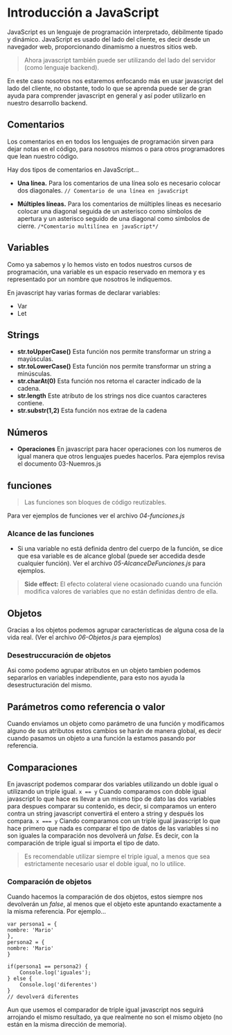 # Introducción a JavaScript

  JavaScript es un lenguaje de programación interpretado, débilmente tipado y dinámico. JavaScript es usado del lado del cliente, es decir desde un navegador web, proporcionando dinamismo a nuestros sitios web.
  
  > Ahora javascript también puede ser utilizando del lado del servidor (como lenguaje backend).
 
 En este caso nosotros nos estaremos enfocando más en usar javascript del lado del cliente, no obstante, todo lo que se aprenda puede ser de gran ayuda para comprender javascript en general y así poder utilizarlo en nuestro desarrollo backend.
## Comentarios

Los comentarios en en todos los lenguajes de programación sirven para dejar notas en el código, para nosotros mismos o para otros programadores que lean nuestro código.

Hay dos tipos de comentarios en JavaScript…

-  **Una línea.**
Para los comentarios de una línea solo es necesario colocar dos diagonales.
`// Comentario de una línea en javaScript`

- **Múltiples líneas.**
Para los comentarios de múltiples líneas es necesario colocar una diagonal seguida de un asterisco como símbolos de apertura y un asterisco seguido de una diagonal como símbolos de cierre.
` /*Comentario multilínea en javaScript*/ `

## Variables

Como ya sabemos y lo hemos visto en todos nuestros cursos de programación, una variable es un espacio reservado en memora y es representado por un nombre que nosotros le indiquemos.

En javascript hay varias formas de declarar variables:

- Var
- Let

## Strings

- **str.toUpperCase()** Esta función nos permite transformar un string a mayúsculas.
- **str.toLowerCase()** Esta función nos permite transformar un string a minúsculas.
- **str.charAt(0)** Esta función nos retorna el caracter indicado de la cadena.
- **str.length** Este atributo de los strings nos dice cuantos caracteres contiene.
- **str.substr(1,2)** Esta función nos extrae de la cadena 

## Números

 - **Operaciones** En javascript para hacer operaciones con los numeros de igual manera que otros lenguajes puedes hacerlos. Para ejemplos revisa el documento 03-Nuemros.js

## funciones

> Las funciones son bloques de código reutizables.

Para ver ejemplos de funciones ver el archivo _04-funciones.js_

### Alcance de las funciones

- Si una variable no está definida dentro del cuerpo de la función, se dice que esa variable es de alcance global (puede ser accedida desde cualquier función). Ver el archivo _05-AlcanceDeFunciones.js_ para ejemplos.

>  **Side effect:** El efecto colateral viene ocasionado cuando una función modifica valores de variables que no están definidas dentro de ella.


## Objetos
Gracias a los objetos podemos agrupar características de alguna cosa de la vida real. (Ver el archivo _06-Objetos.js_ para ejemplos)


### Desestruccuración de objetos
Asi como podemo agrupar atributos en un objeto tambien podemos separarlos en variables independiente, para esto nos ayuda la desestructuración del mismo.


## Parámetros como referencia o valor

Cuando enviamos un objeto como parámetro de una función y modificamos alguno de sus atributos estos cambios se harán de manera global, es decir cuando pasamos un objeto a una función la estamos pasando por referencia.

## Comparaciones

En javascript podemos comparar dos variables utilizando un doble igual o utilizando un triple igual.
`x == y`
Cuando comparamos con doble igual javascript lo que hace es llevar a un mismo tipo de dato las dos variables para despues comparar su contenido, es decir, si comparamos un entero contra un string javascript convertirá el entero a string y después los compara.
`x === y`
Ciando comparamos con un triple igual javascript lo que hace primero que nada es comparar el tipo de datos de las variables si no son iguales la comparación nos devolverá un _false_. Es decir, con la comparación de triple igual si importa el tipo de dato.
> Es recomendable utilizar siempre el triple igual, a menos que sea estrictamente necesario usar el doble igual, no lo utilice.

### Comparación de objetos

Cuando hacemos la comparación de dos objetos, estos siempre nos devolverán un _false_, al menos que el objeto este apuntando exactamente a la misma referencia. Por ejemplo...

  

    var persona1 = { 
    nombre: 'Mario' 
    }, 
    persona2 = { 
    nombre: 'Mario' 
    }
    
    if(persona1 == persona2) {
	    Console.log('iguales');
	} else {
		Console.log('diferentes')
	}
	// devolverá diferentes

Aun que usemos el comparador de triple igual javascript nos seguirá arrojando el mismo resultado, ya que realmente no son el mismo objeto (no están en la misma dirección de memoria).

